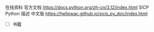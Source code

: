 在线资料
官方文档
https://docs.python.org/zh-cn/3.12/index.html
SICP Python 描述 中文版
https://hellowac.github.io/sicp_py_doc/index.html

- [ ] 书籍